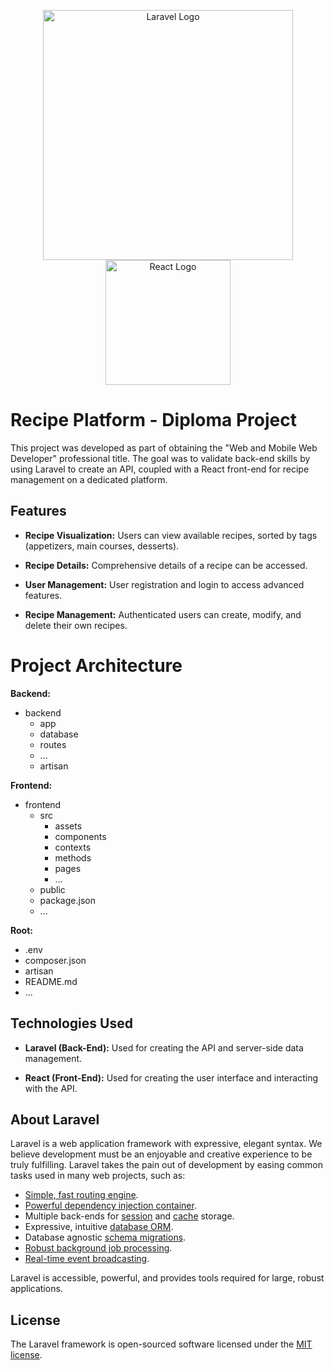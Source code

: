 <p align="center">
  <a href="https://laravel.com" target="_blank"><img src="https://raw.githubusercontent.com/laravel/art/master/logo-lockup/5%20SVG/2%20CMYK/1%20Full%20Color/laravel-logolockup-cmyk-red.svg" width="400" alt="Laravel Logo"></a>
  <a href="https://react.dev/" target="_blank"><img src="https://upload.wikimedia.org/wikipedia/commons/a/a7/React-icon.svg" width="200" alt="React Logo"></a> 
</p>

# Recipe Platform - Diploma Project

This project was developed as part of obtaining the "Web and Mobile Web Developer" professional title. The goal was to validate back-end skills by using Laravel to create an API, coupled with a React front-end for recipe management on a dedicated platform.

## Features

- **Recipe Visualization:** Users can view available recipes, sorted by tags (appetizers, main courses, desserts).
  
- **Recipe Details:** Comprehensive details of a recipe can be accessed.

- **User Management:** User registration and login to access advanced features.

- **Recipe Management:** Authenticated users can create, modify, and delete their own recipes.

# Project Architecture

**Backend:**

- backend
  - app
  - database
  - routes
  - ...
  - artisan

**Frontend:**

- frontend
  - src
    - assets
    - components
    - contexts
    - methods
    - pages
    - ...
  - public
  - package.json
  - ...

**Root:**

- .env
- composer.json
- artisan
- README.md
- ...

## Technologies Used

- **Laravel (Back-End):** Used for creating the API and server-side data management.

- **React (Front-End):** Used for creating the user interface and interacting with the API.

## About Laravel

Laravel is a web application framework with expressive, elegant syntax. We believe development must be an enjoyable and creative experience to be truly fulfilling. Laravel takes the pain out of development by easing common tasks used in many web projects, such as:

- [Simple, fast routing engine](https://laravel.com/docs/routing).
- [Powerful dependency injection container](https://laravel.com/docs/container).
- Multiple back-ends for [session](https://laravel.com/docs/session) and [cache](https://laravel.com/docs/cache) storage.
- Expressive, intuitive [database ORM](https://laravel.com/docs/eloquent).
- Database agnostic [schema migrations](https://laravel.com/docs/migrations).
- [Robust background job processing](https://laravel.com/docs/queues).
- [Real-time event broadcasting](https://laravel.com/docs/broadcasting).

Laravel is accessible, powerful, and provides tools required for large, robust applications.


## License

The Laravel framework is open-sourced software licensed under the [MIT license](https://opensource.org/licenses/MIT).
